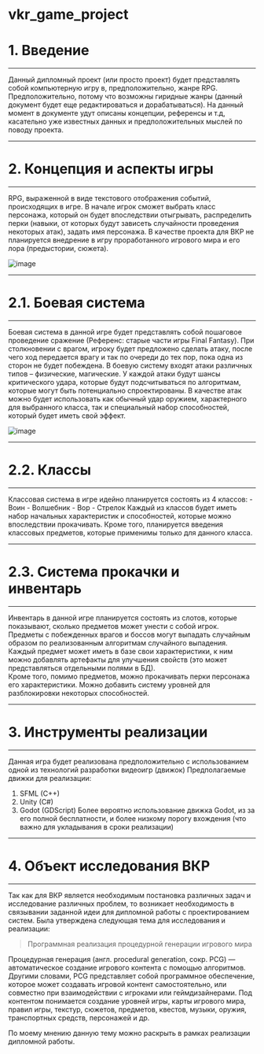 # vkr_game_project

# 1. Введение
***

Данный дипломный проект (или просто проект) будет предcтавлять собой компьютерную игру в, предположительно, жанре RPG.
Предположительно, потому что возможны гиридные жанры (данный документ будет еще редактироваться и дорабатываться). 
На данный момент в документе удут описаны концепции, референсы и т.д, касательно уже известных данных и предположительных мыслей
по поводу проекта.

***
# 2. Концепция и аспекты игры
***
RPG, выраженной в виде текстового отображения событий, происходящих в игре. В начале игрок сможет выбрать класс персонажа, который он будет впоследствии отыгрывать, распределить перки (навыки, от которых будут зависеть случайности проведения некоторых атак), задать имя персонажа. В качестве проекта для ВКР не планируется внедрение в игру проработанного игрового мира и его лора (предыстории, сюжета).

![image](https://user-images.githubusercontent.com/34922366/136848201-031becc6-8054-459e-beed-4604180fea47.png)


***
# 2.1. Боевая система
***

Боевая система в данной игре будет представлять собой пошаговое проведение сражение (Референс: старые части игры Final Fantasy). При столкновении с врагом, игроку будет предложено сделать атаку, после чего ход передается врагу и так по очереди до тех пор, пока одна из сторон не будет побеждена. В боевую систему входят атаки различных типов – физические, магические. У каждой атаки будут шансы критического удара, которые будут подсчитываться по алгоритмам, которые могут быть потенциально спроектированы. В качестве атак можно будет использовать как обычный удар оружием, характерного для выбранного класса, так и специальный набор способностей, который будет иметь свой эффект.

![image](https://user-images.githubusercontent.com/34922366/136848226-9b5766e1-b69c-48b6-9d9f-c75d40059d62.png)


***
# 2.2. Классы
***
Классовая система в игре идейно планируется состоять из 4 классов:
	- Воин
	- Волшебник
	- Вор
	- Стрелок
Каждый из классов будет иметь набор начальных характеристик и способностей, которые можно впоследствии прокачивать. Кроме того, планируется введения классовых предметов, которые применимы только для данного класса.

***
# 2.3. Система прокачки и инвентарь
***

Инвентарь в данной игре планируется состоять из слотов, которые показывают, сколько предметов может унести с собой игрок. Предметы с побежденных врагов и боссов могут выпадать случайным образом по реализованным алгоритмам случайного выпадения. Каждый предмет может иметь в базе свои характеристики, к ним можно добавлять артефакты для улучшения свойств (это может представляться отдельными полями в БД).    
Кроме того, помимо предметов, можно прокачивать перки персонажа его характеристики. Можно добавить систему уровней для разблокировки некоторых способностей.

***
# 3. Инструменты реализации
***
Данная игра будет реализована предположительно с использованием одной из технологий разработки видеоигр (движок)
Предполагаемые движки для реализации:
  1) SFML (C++)
  2) Unity (C#)
  3) Godot (GDScript)
 Более вероятно использование движка Godot, из за его полной бесплатности, и более низкому порогу вхождения (что важно для укладывания в сроки реализации)
 
 ***
# 4. Объект исследования ВКР
***
Так как для ВКР является необходимым постановка различных задач и исследование различных проблем, то возникает необходимость в связывании заданной идеи для дипломной работы с проектированием систем. Была утверждена следующая тема для исследования и реализации:
> Программная реализация процедурной генерации игрового мира

Процедурная генерация (англ. procedural generation, сокр. PCG) — автоматическое создание игрового контента с помощью алгоритмов. Другими словами, PCG представляет собой программное обеспечение, которое может создавать игровой контент самостоятельно, или совместно при взаимодействии с игроками или геймдизайнерами. Под контентом понимается создание уровней игры, карты игрового мира, правил игры, текстур, сюжетов, предметов, квестов, музыки, оружия, транспортных средств, персонажей и др.

По моему мнению данную тему можно раскрыть в рамках реализации дипломной работы.
